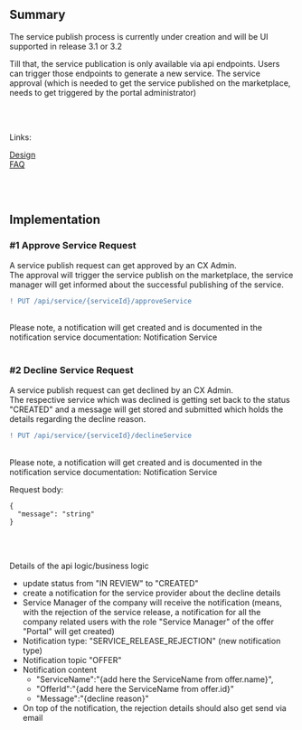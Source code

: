 ## Summary

The service publish process is currently under creation and will be UI supported in release 3.1 or 3.2

Till that, the service publication is only available via api endpoints. Users can trigger those endpoints to generate a new service. The service approval (which is needed to get the service published on the marketplace, needs to get triggered by the portal administrator)

<br>
<br>

Links:  

[Design](/docs/Service(s)/Release-Process/Design.md)  
[FAQ](/docs/Service(s)/Subscription/FAQ.md)

<br>
<br>

## Implementation

### #1 Approve Service Request

A service publish request can get approved by an CX Admin.  
The approval will trigger the service publish on the marketplace, the service manager will get informed about the successful publishing of the service.
<br>

```diff
! PUT /api/service/{serviceId}/approveService
```

<br>
Please note, a notification will get created and is documented in the notification service documentation: Notification Service

<br>
<br>

### #2 Decline Service Request
A service publish request can get declined by an CX Admin.  
The respective service which was declined is getting set back to the status "CREATED" and a message will get stored and submitted which holds the details regarding the decline reason.
<br>

```diff
! PUT /api/service/{serviceId}/declineService
```

<br>
Please note, a notification will get created and is documented in the notification service documentation: Notification Service

<br>

Request body:
<br>

    {
      "message": "string"
    }

<br>
<br>

Details of the api logic/business logic

* update status from "IN REVIEW" to "CREATED"
* create a notification for the service provider about the decline details
* Service Manager of the company will receive the notification (means, with the rejection of the service release, a notification for all the company related users with the role "Service Manager" of the offer "Portal" will get created)
* Notification type: "SERVICE_RELEASE_REJECTION" (new notification type)
* Notification topic "OFFER"
* Notification content
  * "ServiceName":"{add here the ServiceName from offer.name}",
  * "OfferId":"{add here the ServiceName from offer.id}"
  * "Message":"{decline reason}"
* On top of the notification, the rejection details should also get send via email

<br>
<br>
